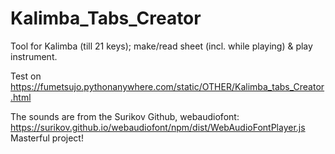# Kalimba_Tabs_Creator
Tool for Kalimba (till 21 keys); make/read sheet (incl. while playing) & play instrument.

Test on https://fumetsujo.pythonanywhere.com/static/OTHER/Kalimba_tabs_Creator.html


The sounds are from the Surikov Github, 
webaudiofont: https://surikov.github.io/webaudiofont/npm/dist/WebAudioFontPlayer.js
Masterful project!
